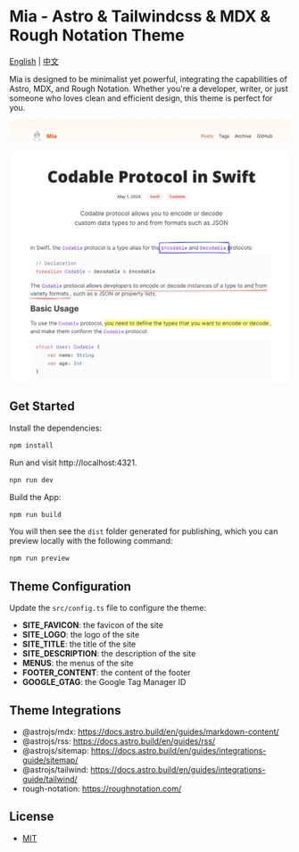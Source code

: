 # Mia - Astro & Tailwindcss & MDX & Rough Notation Theme

[English](README.md) | [中文](README_zh.md)

Mia is designed to be minimalist yet powerful, integrating the capabilities of Astro, MDX, and Rough Notation. Whether you're a developer, writer, or just someone who loves clean and efficient design, this theme is perfect for you.

![Mia Theme Preview](public/theme-preview.png)

## Get Started

Install the dependencies:

```bash
npm install
```

Run and visit http://localhost:4321.

```bash
npn run dev
```

Build the App:

```bash
npm run build
```

You will then see the `dist` folder generated for publishing, which you can preview locally with the following command:

```bash
npm run preview
```

## Theme Configuration

Update the `src/config.ts` file to configure the theme:

- **SITE_FAVICON**: the favicon of the site
- **SITE_LOGO**: the logo of the site
- **SITE_TITLE**: the title of the site
- **SITE_DESCRIPTION**: the description of the site
- **MENUS**: the menus of the site
- **FOOTER_CONTENT**: the content of the footer
- **GOOGLE_GTAG**: the Google Tag Manager ID

## Theme Integrations

- @astrojs/mdx: https://docs.astro.build/en/guides/markdown-content/
- @astrojs/rss: https://docs.astro.build/en/guides/rss/
- @astrojs/sitemap: https://docs.astro.build/en/guides/integrations-guide/sitemap/
- @astrojs/tailwind: https://docs.astro.build/en/guides/integrations-guide/tailwind/
- rough-notation: https://roughnotation.com/

## License

- [MIT](https://github.com/infinity-ooo/astro-theme-mia/blob/main/LICENSE)
